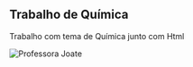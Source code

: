 ## Trabalho de Química

 Trabalho com tema de Química junto com Html

![Professora Joate](https://avatars.githubusercontent.com/u/91232413?v=4)
